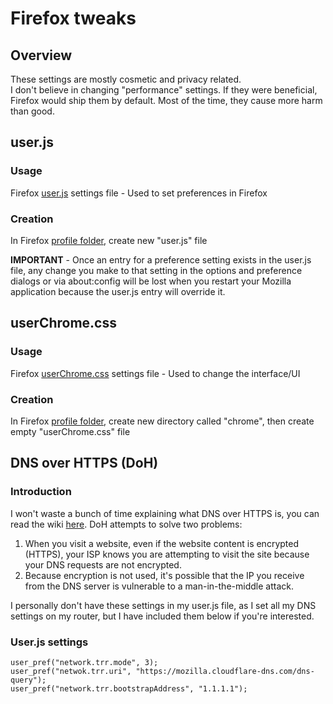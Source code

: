 # Firefox tweaks

## Overview
These settings are mostly cosmetic and privacy related.  
I don't believe in changing "performance" settings. If they were beneficial, Firefox would ship them by default. Most of the time, they cause more harm than good.  

## user.js

### Usage
Firefox [user.js](http://kb.mozillazine.org/User.js_file) settings file - Used to set preferences in Firefox 
  
### Creation
In Firefox [profile folder](http://kb.mozillazine.org/Profile_folder_-_Firefox), create new "user.js" file
  
**IMPORTANT** - Once an entry for a preference setting exists in the user.js file, any change you make to that setting in the options and preference dialogs or via about:config will be lost when you restart your Mozilla application because the user.js entry will override it.
  
## userChrome.css

### Usage
Firefox [userChrome.css](http://kb.mozillazine.org/UserChrome.css) settings file - Used to change the interface/UI

### Creation
In Firefox [profile folder](http://kb.mozillazine.org/Profile_folder_-_Firefox), create new directory called "chrome", then create empty "userChrome.css" file


## DNS over HTTPS (DoH)

### Introduction
I won't waste a bunch of time explaining what DNS over HTTPS is, you can read the wiki [here](https://en.wikipedia.org/wiki/DNS_over_HTTPS). DoH attempts to solve two problems:
1. When you visit a website, even if the website content is encrypted (HTTPS), your ISP knows you are attempting to visit the site because your DNS requests are not encrypted.
1. Because encryption is not used, it's possible that the IP you receive from the DNS server is vulnerable to a man-in-the-middle attack.

I personally don't have these settings in my user.js file, as I set all my DNS settings on my router, but I have included them below if you're interested.

### User.js settings
```
user_pref("network.trr.mode", 3);
user_pref("netwok.trr.uri", "https://mozilla.cloudflare-dns.com/dns-query");
user_pref("network.trr.bootstrapAddress", "1.1.1.1");
```


